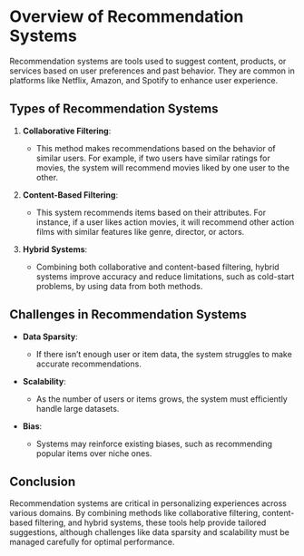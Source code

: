 # Overview of Recommendation Systems

Recommendation systems are tools used to suggest content, products, or services based on user preferences and past behavior. They are common in platforms like Netflix, Amazon, and Spotify to enhance user experience.

## Types of Recommendation Systems

1. **Collaborative Filtering**: 
   - This method makes recommendations based on the behavior of similar users. For example, if two users have similar ratings for movies, the system will recommend movies liked by one user to the other.
   
2. **Content-Based Filtering**: 
   - This system recommends items based on their attributes. For instance, if a user likes action movies, it will recommend other action films with similar features like genre, director, or actors.

3. **Hybrid Systems**: 
   - Combining both collaborative and content-based filtering, hybrid systems improve accuracy and reduce limitations, such as cold-start problems, by using data from both methods.

## Challenges in Recommendation Systems

- **Data Sparsity**: 
   - If there isn’t enough user or item data, the system struggles to make accurate recommendations.
   
- **Scalability**: 
   - As the number of users or items grows, the system must efficiently handle large datasets.
   
- **Bias**: 
   - Systems may reinforce existing biases, such as recommending popular items over niche ones.

## Conclusion

Recommendation systems are critical in personalizing experiences across various domains. By combining methods like collaborative filtering, content-based filtering, and hybrid systems, these tools help provide tailored suggestions, although challenges like data sparsity and scalability must be managed carefully for optimal performance.
